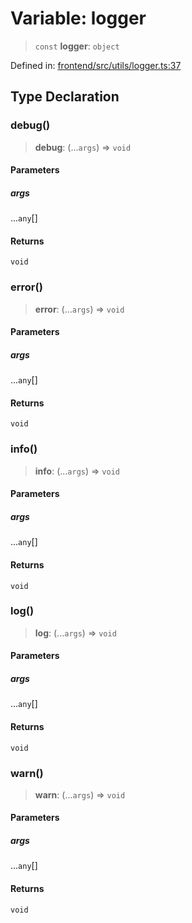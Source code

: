 # Variable: logger

> `const` **logger**: `object`

Defined in: [frontend/src/utils/logger.ts:37](https://github.com/lsendel/sass/blob/ca8b2b87627589617e0de57047e1f50d53e78078/frontend/src/utils/logger.ts#L37)

## Type Declaration

### debug()

> **debug**: (...`args`) => `void`

#### Parameters

##### args

...`any`[]

#### Returns

`void`

### error()

> **error**: (...`args`) => `void`

#### Parameters

##### args

...`any`[]

#### Returns

`void`

### info()

> **info**: (...`args`) => `void`

#### Parameters

##### args

...`any`[]

#### Returns

`void`

### log()

> **log**: (...`args`) => `void`

#### Parameters

##### args

...`any`[]

#### Returns

`void`

### warn()

> **warn**: (...`args`) => `void`

#### Parameters

##### args

...`any`[]

#### Returns

`void`
